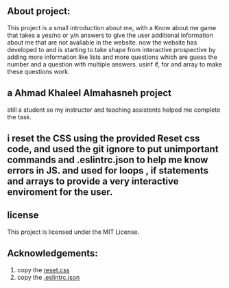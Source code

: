 ## About project:
This project is a small introduction about me, with a Know about me game that takes a yes/no or y/n answers to give the user additional information about me that are not avaliable in the website. 
now the website has developed to and is starting to take shape from interactive prospective by adding more information like lists and more questions which are guess the number and a question with multiple answers. usinf if, for and array to make these questions work. 

## a Ahmad Khaleel Almahasneh project ##
still a student so my instructor and teaching assistents helped me complete the task.

## i reset the CSS using the provided Reset css code, and used the git ignore to put unimportant commands and .eslintrc.json to help me know errors in JS. and used for loops , if statements and arrays to provide a very interactive enviroment for the user.

## license
This project is licensed under the MIT License.

## Acknowledgements:
1. copy the [reset.css](https://meyerweb.com/eric/tools/css/reset/)
2. copy the [.eslintrc.json](https://github.com/LTUC/amman-201d2/blob/master/configs/.eslintrc.json)